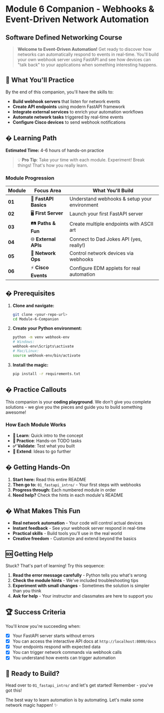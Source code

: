 # Module 6 Companion - Webhooks & Event-Driven Network Automation

## Software Defined Networking Course

> **Welcome to Event-Driven Automation!** Get ready to discover how networks can automatically respond to events in real-time. You'll build your own webhook server using FastAPI and see how devices can "talk back" to your applications when something interesting happens.

## 🎯 What You'll Practice

By the end of this companion, you'll have the skills to:

- **Build webhook servers** that listen for network events
- **Create API endpoints** using modern FastAPI framework  
- **Integrate external services** to enrich your automation workflows
- **Automate network tasks** triggered by real-time events
- **Configure Cisco devices** to send webhook notifications

## � Learning Path

**Estimated Time:** 4-6 hours of hands-on practice

> 💡 **Pro Tip**: Take your time with each module. Experiment! Break things! That's how you really learn.

### Module Progression

| Module | Focus Area | What You'll Build |
|--------|------------|-------------------|
| **01** | 🏁 **FastAPI Basics** | Understand webhooks & setup your environment |
| **02** | 🖥️ **First Server** | Launch your first FastAPI server |
| **03** | 🛤️ **Paths & Fun** | Create multiple endpoints with ASCII art |
| **04** | 🌐 **External APIs** | Connect to Dad Jokes API (yes, really!) |
| **05** | 🔌 **Network Ops** | Control network devices via webhooks |
| **06** | ⚡ **Cisco Events** | Configure EDM applets for real automation |

## � Prerequisites

1. **Clone and navigate:**

   ```bash
   git clone <your-repo-url>
   cd Module-6-Companion
   ```

2. **Create your Python environment:**

   ```bash
   python -m venv webhook-env
   # Windows:
   webhook-env\Scripts\activate
   # Mac/Linux:
   source webhook-env/bin/activate
   ```

3. **Install the magic:**

   ```bash
   pip install -r requirements.txt
   ```

## � Practice Callouts

This companion is your **coding playground**. We don't give you complete solutions - we give you the pieces and guide you to build something awesome!

### How Each Module Works

- **📖 Learn**: Quick intro to the concept  
- **🔨 Practice**: Hands-on TODO tasks
- **✅ Validate**: Test what you built
- **🚀 Extend**: Ideas to go further

## � Getting Hands-On

1. **Start here:** Read this entire README
2. **Then go to:** `01_fastapi_intro/` - Your first steps with webhooks
3. **Progress through:** Each numbered module in order
4. **Need help?** Check the hints in each module's README

## � What Makes This Fun

- **Real network automation** - Your code will control actual devices
- **Instant feedback** - See your webhook server respond in real-time  
- **Practical skills** - Build tools you'll use in the real world
- **Creative freedom** - Customize and extend beyond the basics

## 🆘 Getting Help

Stuck? That's part of learning! Try this sequence:

1. **Read the error message carefully** - Python tells you what's wrong
2. **Check the module hints** - We've included troubleshooting tips
3. **Experiment with small changes** - Sometimes the solution is simpler than you think
4. **Ask for help** - Your instructor and classmates are here to support you

## 🏆 Success Criteria

You'll know you're succeeding when:

- [x] Your FastAPI server starts without errors
- [x] You can access the interactive API docs at `http://localhost:8000/docs`
- [x] Your endpoints respond with expected data
- [x] You can trigger network commands via webhook calls
- [x] You understand how events can trigger automation

## 🎉 Ready to Build?

Head over to `01_fastapi_intro/` and let's get started! Remember - you've got this!

The best way to learn automation is by automating. Let's make some network magic happen! ✨
